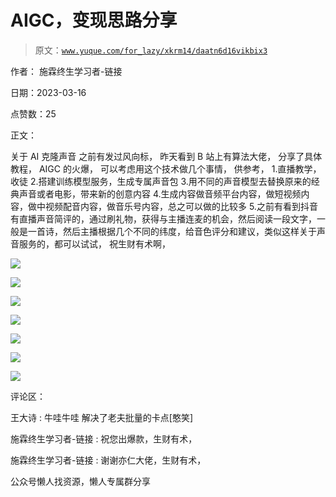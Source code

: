 # AIGC，变现思路分享

> 原文：[`www.yuque.com/for_lazy/xkrm14/daatn6d16vikbix3`](https://www.yuque.com/for_lazy/xkrm14/daatn6d16vikbix3)



作者： 施霖终生学习者-链接



日期：2023-03-16



点赞数：25



正文：



关于 AI 克隆声音 之前有发过风向标， 昨天看到 B 站上有算法大佬， 分享了具体教程， AIGC 的火爆， 可以考虑用这个技术做几个事情， 供参考， 1.直播教学，收徒 2.搭建训练模型服务，生成专属声音包 3.用不同的声音模型去替换原来的经典声音或者电影，带来新的创意内容 4.生成内容做音频平台内容，做短视频内容，做中视频配音内容，做音乐号内容，总之可以做的比较多 5.之前有看到抖音有直播声音简评的，通过刷礼物，获得与主播连麦的机会，然后阅读一段文字，一般是一首诗，然后主播根据几个不同的纬度，给音色评分和建议，类似这样关于声音服务的，都可以试试， 祝生财有术啊，



![](img/0c1d9be4c6f050b5f5f96676e0a1dd14.png)



![](img/103d3f67facab3851013f3f3dc04a4b4.png)  

![](img/a8f6ccf9322606428bef9463b71e9305.png)  

![](img/e63b08786f9c4bf50bf1dfd8b69876d6.png)  

![](img/d6b14d7b951c6acf891f1c1912b63326.png)  

![](img/ac221a07d0c28933467e4ef099fbd1ab.png)  

![](img/9ac5079ad141b8f136020a66dbd57f21.png)  

评论区：



王大诗 : 牛哇牛哇 解决了老夫批量的卡点[憨笑]



施霖终生学习者-链接 : 祝您出爆款，生财有术，



施霖终生学习者-链接 : 谢谢亦仁大佬，生财有术，



公众号懒人找资源，懒人专属群分享

</ne-p></ne-p></ne-p></ne-p></ne-p></ne-p>